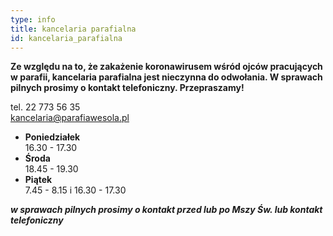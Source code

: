 ```yaml
---
type: info
title: kancelaria parafialna
id: kancelaria_parafialna
---
```

**Ze względu na to, że zakażenie koronawirusem wśród ojców pracujących w parafii, kancelaria parafialna jest nieczynna do odwołania. W sprawach pilnych prosimy o kontakt telefoniczny. Przepraszamy!**

tel. 22 773 56 35\
kancelaria@parafiawesola.pl

* **Poniedziałek**\
  16.30 - 17.30
* **Środa**\
  18.45 - 19.30
* **Piątek**\
  7.45 - 8.15 i 16.30 - 17.30

***w sprawach pilnych prosimy o kontakt przed lub po Mszy Św. lub kontakt telefoniczny***